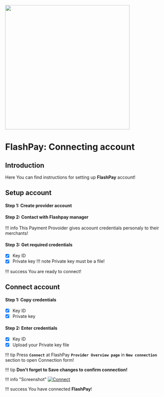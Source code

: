 <img src="https://static.openfintech.io/payment_providers/flashpay/logo.png?w=400" width="400px" >

# FlashPay: Connecting account

## Introduction

Here You can find  instructions for setting up **FlashPay** account!

## Setup account

#### Step 1: Create provider account

#### Step 2: Contact with Flashpay manager

!!! info
    This Payment Provoider gives acoount credentials personaly to their merchants!

#### Step 3: Get required credentials

- [x] Key ID
- [x] Private key
    !!! note
        Private key must be a file!

!!! success
    You are ready to connect!
    
## Connect account

#### Step 1: Copy credentials

- [x] Key ID
- [x] Private key

#### Step 2: Enter credentials

- [x] Key ID
- [x] Upload your Private key file

!!! tip
    Press **```Connect```** at FlashPay **```Provider Overview page```** in **```New connection```** section to open Connection form!

!!! tip
    **Don't forget to Save changes to confirm connection!**

!!! info "Screenshot"
    [![Connect](images/flashpay-step_connect.png)](images/flashpay-step_connect.png)


!!! success
    You have connected **FlashPay**!